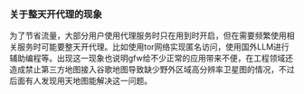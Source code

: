 ### 关于整天开代理的现象

为了节省流量，大部分用户使用代理服务时只在用到时开启，但在需要频繁使用相关服务时可能要整天开代理。比如使用tor网络实现匿名访问，使用国外LLM进行辅助编程等。出现这一现象也说明gfw给不少正常的应用带来不便，在工程领域还造成禁止第三方地图接入谷歌地图导致缺少野外区域高分辨率卫星图的情况，不过后面有人发现用天地图能解决这一问题。


